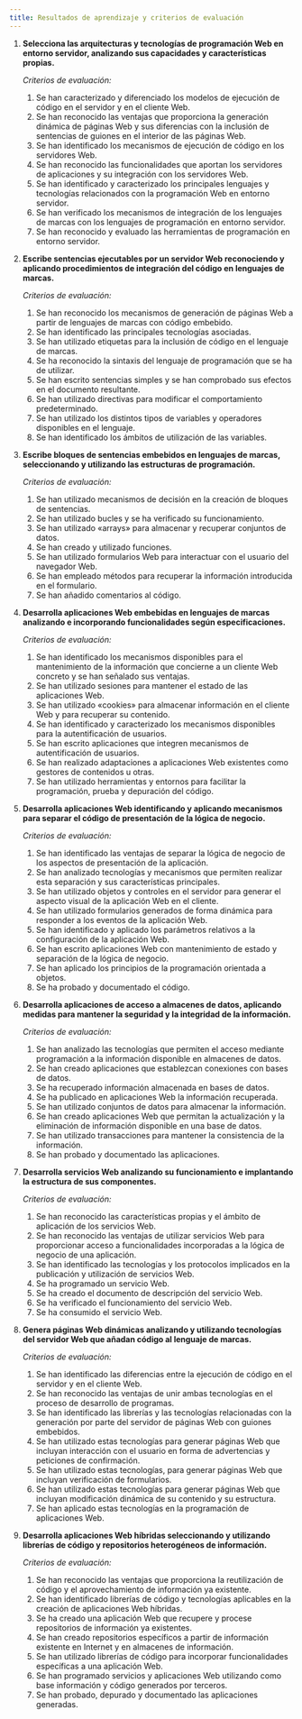 ```yaml
---
title: Resultados de aprendizaje y criterios de evaluación
---
```



1. **Selecciona las arquitecturas y tecnologías de programación Web en entorno
   servidor, analizando sus capacidades y características propias.**

   *Criterios de evaluación:*

   1. Se han caracterizado y diferenciado los modelos de ejecución de código en
      el servidor y en el cliente Web.
   2. Se han reconocido las ventajas que proporciona la generación dinámica de
      páginas Web y sus diferencias con la inclusión de sentencias de guiones
      en el interior de las páginas Web.
   3. Se han identificado los mecanismos de ejecución de código en los
      servidores Web.
   4. Se han reconocido las funcionalidades que aportan los servidores de
      aplicaciones y su integración con los servidores Web.
   5. Se han identificado y caracterizado los principales lenguajes y
      tecnologías relacionados con la programación Web en entorno servidor.
   6. Se han verificado los mecanismos de integración de los lenguajes de
      marcas con los lenguajes de programación en entorno servidor.
   7. Se han reconocido y evaluado las herramientas de programación en entorno
      servidor.

2. **Escribe sentencias ejecutables por un servidor Web reconociendo y aplicando
   procedimientos de integración del código en lenguajes de marcas.**

   *Criterios de evaluación:*

   1. Se han reconocido los mecanismos de generación de páginas Web a partir de
      lenguajes de marcas con código embebido.
   2. Se han identificado las principales tecnologías asociadas.
   3. Se han utilizado etiquetas para la inclusión de código en el lenguaje de
      marcas.
   4. Se ha reconocido la sintaxis del lenguaje de programación que se ha de
      utilizar.
   5. Se han escrito sentencias simples y se han comprobado sus efectos en el
      documento resultante.
   6. Se han utilizado directivas para modificar el comportamiento
      predeterminado.
   7. Se han utilizado los distintos tipos de variables y operadores
      disponibles en el lenguaje.
   8. Se han identificado los ámbitos de utilización de las variables.

3. **Escribe bloques de sentencias embebidos en lenguajes de marcas,
   seleccionando y utilizando las estructuras de programación.**

   *Criterios de evaluación:*

   1. Se han utilizado mecanismos de decisión en la creación de bloques de
      sentencias.
   2. Se han utilizado bucles y se ha verificado su funcionamiento.
   3. Se han utilizado «arrays» para almacenar y recuperar conjuntos de datos.
   4. Se han creado y utilizado funciones.
   5. Se han utilizado formularios Web para interactuar con el usuario del
      navegador Web.
   6. Se han empleado métodos para recuperar la información introducida en el
      formulario.
   7. Se han añadido comentarios al código.

4. **Desarrolla aplicaciones Web embebidas en lenguajes de marcas analizando e
   incorporando funcionalidades según especificaciones.**

   *Criterios de evaluación:*

   1. Se han identificado los mecanismos disponibles para el mantenimiento de
      la información que concierne a un cliente Web concreto y se han señalado
      sus ventajas.
   2. Se han utilizado sesiones para mantener el estado de las aplicaciones
      Web.
   3. Se han utilizado «cookies» para almacenar información en el cliente Web y
      para recuperar su contenido.
   4. Se han identificado y caracterizado los mecanismos disponibles para la
      autentificación de usuarios.
   5. Se han escrito aplicaciones que integren mecanismos de autentificación de
      usuarios.
   6. Se han realizado adaptaciones a aplicaciones Web existentes como gestores
      de contenidos u otras.
   7. Se han utilizado herramientas y entornos para facilitar la programación,
      prueba y depuración del código.

5. **Desarrolla aplicaciones Web identificando y aplicando mecanismos para
   separar el código de presentación de la lógica de negocio.**

   *Criterios de evaluación:*

   1. Se han identificado las ventajas de separar la lógica de negocio de los
      aspectos de presentación de la aplicación.
   2. Se han analizado tecnologías y mecanismos que permiten realizar esta
      separación y sus características principales.
   3. Se han utilizado objetos y controles en el servidor para generar el
      aspecto visual de la aplicación Web en el cliente.
   4. Se han utilizado formularios generados de forma dinámica para responder a
      los eventos de la aplicación Web.
   5. Se han identificado y aplicado los parámetros relativos a la
      configuración de la aplicación Web.
   6. Se han escrito aplicaciones Web con mantenimiento de estado y separación
      de la lógica de negocio.
   7. Se han aplicado los principios de la programación orientada a objetos.
   8. Se ha probado y documentado el código.

6. **Desarrolla aplicaciones de acceso a almacenes de datos, aplicando medidas
   para mantener la seguridad y la integridad de la información.**

   *Criterios de evaluación:*

   1. Se han analizado las tecnologías que permiten el acceso mediante
      programación a la información disponible en almacenes de datos.
   2. Se han creado aplicaciones que establezcan conexiones con bases de datos.
   3. Se ha recuperado información almacenada en bases de datos.
   4. Se ha publicado en aplicaciones Web la información recuperada.
   5. Se han utilizado conjuntos de datos para almacenar la información.
   6. Se han creado aplicaciones Web que permitan la actualización y la
      eliminación de información disponible en una base de datos.
   7. Se han utilizado transacciones para mantener la consistencia de la
      información.
   8. Se han probado y documentado las aplicaciones.

7. **Desarrolla servicios Web analizando su funcionamiento e implantando la
   estructura de sus componentes.**

   *Criterios de evaluación:*

   1. Se han reconocido las características propias y el ámbito de aplicación
      de los servicios Web.
   2. Se han reconocido las ventajas de utilizar servicios Web para
      proporcionar acceso a funcionalidades incorporadas a la lógica de negocio
      de una aplicación.
   3. Se han identificado las tecnologías y los protocolos implicados en la
      publicación y utilización de servicios Web.
   4. Se ha programado un servicio Web.
   5. Se ha creado el documento de descripción del servicio Web.
   6. Se ha verificado el funcionamiento del servicio Web.
   7. Se ha consumido el servicio Web.

8. **Genera páginas Web dinámicas analizando y utilizando tecnologías del
   servidor Web que añadan código al lenguaje de marcas.**

   *Criterios de evaluación:*

   1. Se han identificado las diferencias entre la ejecución de código en el
      servidor y en el cliente Web.
   2. Se han reconocido las ventajas de unir ambas tecnologías en el proceso de
      desarrollo de programas.
   3. Se han identificado las librerías y las tecnologías relacionadas con la
      generación por parte del servidor de páginas Web con guiones embebidos.
   4. Se han utilizado estas tecnologías para generar páginas Web que incluyan
      interacción con el usuario en forma de advertencias y peticiones de
      confirmación.
   5. Se han utilizado estas tecnologías, para generar páginas Web que incluyan
      verificación de formularios.
   6. Se han utilizado estas tecnologías para generar páginas Web que incluyan
      modificación dinámica de su contenido y su estructura.
   7. Se han aplicado estas tecnologías en la programación de aplicaciones Web.

9. **Desarrolla aplicaciones Web híbridas seleccionando y utilizando librerías
   de código y repositorios heterogéneos de información.**

   *Criterios de evaluación:*

   1. Se han reconocido las ventajas que proporciona la reutilización de código
      y el aprovechamiento de información ya existente.
   2. Se han identificado librerías de código y tecnologías aplicables en la
      creación de aplicaciones Web híbridas.
   3. Se ha creado una aplicación Web que recupere y procese repositorios de
      información ya existentes.
   4. Se han creado repositorios específicos a partir de información existente
      en Internet y en almacenes de información.
   5. Se han utilizado librerías de código para incorporar funcionalidades
      específicas a una aplicación Web.
   6. Se han programado servicios y aplicaciones Web utilizando como base
      información y código generados por terceros.
   7. Se han probado, depurado y documentado las aplicaciones generadas.

